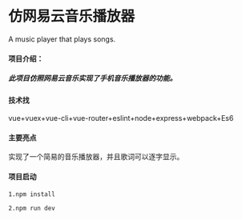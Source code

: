 # 仿网易云音乐播放器
A music player that plays songs.

#### 项目介绍：
##### 此项目仿照网易云音乐实现了手机音乐播放器的功能。

#### 技术找
vue+vuex+vue-cli+vue-router+eslint+node+express+webpack+Es6

#### 主要亮点

实现了一个简易的音乐播放器，并且歌词可以逐字显示。

#### 项目启动
```
1.npm install 

2.npm run dev
```
